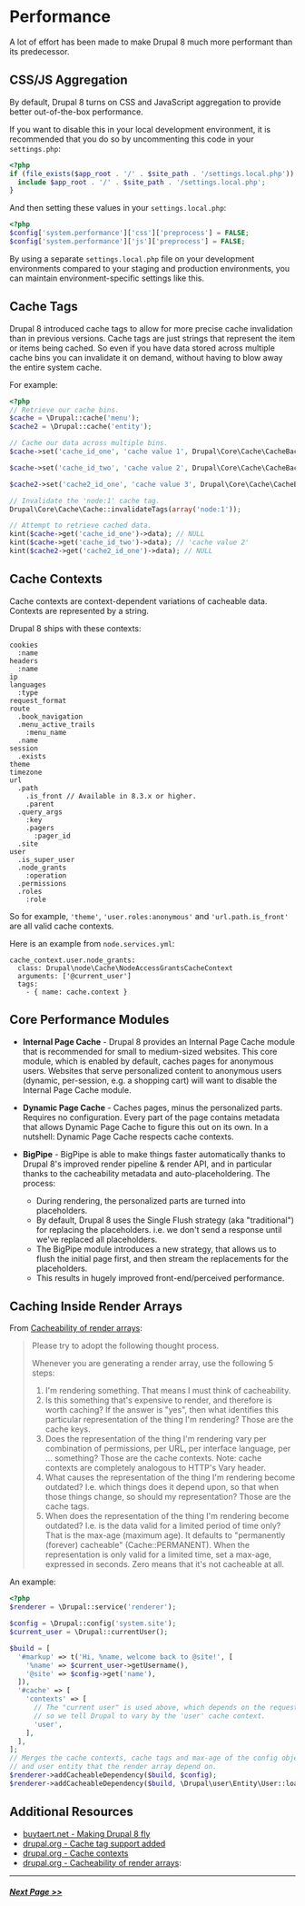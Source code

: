 # Performance

A lot of effort has been made to make Drupal 8 much more performant than its predecessor.

## CSS/JS Aggregation

By default, Drupal 8 turns on CSS and JavaScript aggregation to provide better out-of-the-box performance.

If you want to disable this in your local development environment, it is recommended that you do so by uncommenting this code in your `settings.php`:

```php
<?php
if (file_exists($app_root . '/' . $site_path . '/settings.local.php')) {
  include $app_root . '/' . $site_path . '/settings.local.php';
}
```

And then setting these values in your `settings.local.php`:
```php
<?php
$config['system.performance']['css']['preprocess'] = FALSE;
$config['system.performance']['js']['preprocess'] = FALSE;
```

By using a separate `settings.local.php` file on your development environments compared to your staging and production environments, you can maintain environment-specific settings like this.

## Cache Tags

Drupal 8 introduced cache tags to allow for more precise cache invalidation than in previous versions.
Cache tags are just strings that represent the item or items being cached. So even if you have data  stored across multiple cache bins you can invalidate it on demand, without having to blow away the entire system cache.

For example:
```php
<?php
// Retrieve our cache bins.
$cache = \Drupal::cache('menu');
$cache2 = \Drupal::cache('entity');

// Cache our data across multiple bins.
$cache->set('cache_id_one', 'cache value 1', Drupal\Core\Cache\CacheBackendInterface::CACHE_PERMANENT, array('node:1', 'another:tag'));

$cache->set('cache_id_two', 'cache value 2', Drupal\Core\Cache\CacheBackendInterface::CACHE_PERMANENT, array('another:tag'));

$cache2->set('cache2_id_one', 'cache value 3', Drupal\Core\Cache\CacheBackendInterface::CACHE_PERMANENT, array('node:1'));

// Invalidate the 'node:1' cache tag.
Drupal\Core\Cache\Cache::invalidateTags(array('node:1'));

// Attempt to retrieve cached data.
kint($cache->get('cache_id_one')->data); // NULL
kint($cache->get('cache_id_two')->data); // 'cache value 2'
kint($cache2->get('cache2_id_one')->data); // NULL
```

## Cache Contexts

Cache contexts are context-dependent variations of cacheable data. Contexts are represented by a string.

Drupal 8 ships with these contexts:
```
cookies
  :name
headers
  :name
ip
languages
  :type
request_format
route
  .book_navigation
  .menu_active_trails
    :menu_name
  .name
session
  .exists
theme
timezone
url
  .path
    .is_front // Available in 8.3.x or higher.
    .parent
  .query_args
    :key
    .pagers
      :pager_id
  .site
user
  .is_super_user
  .node_grants
    :operation
  .permissions
  .roles
    :role
```

So for example, `'theme'`, `'user.roles:anonymous'` and `'url.path.is_front'` are all valid cache contexts.

Here is an example from `node.services.yml`:
```
cache_context.user.node_grants:
  class: Drupal\node\Cache\NodeAccessGrantsCacheContext
  arguments: ['@current_user']
  tags:
    - { name: cache.context }
```

## Core Performance Modules

- **Internal Page Cache** - Drupal 8 provides an Internal Page Cache module that is recommended for small to medium-sized websites. This core module, which is enabled by default, caches pages for anonymous users. Websites that serve personalized content to anonymous users (dynamic, per-session, e.g. a shopping cart) will want to disable the Internal Page Cache module.

- **Dynamic Page Cache** - Caches pages, minus the personalized parts. Requires no configuration. Every part of the page contains metadata that allows Dynamic Page Cache to figure this out on its own. In a nutshell: Dynamic Page Cache respects cache contexts.

- **BigPipe** - BigPipe is able to make things faster automatically thanks to Drupal 8's improved render pipeline & render API, and in particular thanks to the cacheability metadata and auto-placeholdering. The process:
  - During rendering, the personalized parts are turned into placeholders.
  - By default, Drupal 8 uses the Single Flush strategy (aka "traditional") for replacing the placeholders. i.e. we don't send a response until we've replaced all placeholders.
  - The BigPipe module introduces a new strategy, that allows us to flush the initial page first, and then stream the replacements for the placeholders.
  - This results in hugely improved front-end/perceived performance.

## Caching Inside Render Arrays

From [Cacheability of render arrays](https://www.drupal.org/docs/8/api/render-api/cacheability-of-render-arrays):

> Please try to adopt the following thought process.
>
> Whenever you are generating a render array, use the following 5 steps:
>
> 1. I'm rendering something. That means I must think of cacheability.
> 2. Is this something that's expensive to render, and therefore is worth caching?
If the answer is "yes", then what identifies this particular representation of the thing I'm rendering? Those are the cache keys.
> 3. Does the representation of the thing I'm rendering vary per combination of permissions, per URL, per interface language, per … something? Those are the cache contexts.
Note: cache contexts are completely analogous to HTTP's Vary header.
> 4. What causes the representation of the thing I'm rendering become outdated?
I.e. which things does it depend upon, so that when those things change, so should my representation? Those are the cache tags.
> 5. When does the representation of the thing I'm rendering become outdated?
I.e. is the data valid for a limited period of time only?
That is the max-age (maximum age). It defaults to "permanently (forever) cacheable" (Cache::PERMANENT). When the representation is only valid for a limited time, set a max-age, expressed in seconds. Zero means that it's not cacheable at all.

An example:
```php
<?php
$renderer = \Drupal::service('renderer');

$config = \Drupal::config('system.site');
$current_user = \Drupal::currentUser();

$build = [
  '#markup' => t('Hi, %name, welcome back to @site!', [
    '%name' => $current_user->getUsername(),
    '@site' => $config->get('name'),
  ]),
  '#cache' => [
    'contexts' => [
      // The "current user" is used above, which depends on the request,
      // so we tell Drupal to vary by the 'user' cache context.
      'user',
    ],
  ],
];
// Merges the cache contexts, cache tags and max-age of the config object
// and user entity that the render array depend on.
$renderer->addCacheableDependency($build, $config);
$renderer->addCacheableDependency($build, \Drupal\user\Entity\User::load($current_user->id()));
```


## Additional Resources
- [buytaert.net - Making Drupal 8 fly](http://buytaert.net/making-drupal-8-fly)
- [drupal.org - Cache tag support added](https://www.drupal.org/node/1534648)
- [drupal.org - Cache contexts](https://www.drupal.org/docs/8/api/cache-api/cache-contexts)
- [drupal.org - Cacheability of render arrays](https://www.drupal.org/docs/8/api/render-api/cacheability-of-render-arrays):

---

##### [Next Page >>](4.7-security.md)
